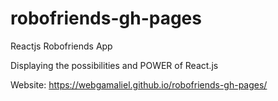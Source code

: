 # robofriends-gh-pages


Reactjs Robofriends App

Displaying the possibilities and POWER  of React.js

Website: https://webgamaliel.github.io/robofriends-gh-pages/
